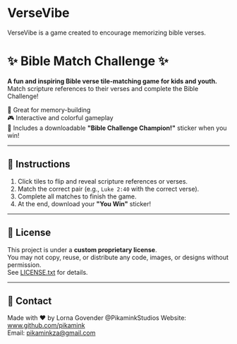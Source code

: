 # VerseVibe
VerseVibe is a game created to encourage memorizing bible verses. 
# ✨ Bible Match Challenge ✨

**A fun and inspiring Bible verse tile-matching game for kids and youth.**  
Match scripture references to their verses and complete the Bible Challenge!

🧠 Great for memory-building  
🎮 Interactive and colorful gameplay  
🌟 Includes a downloadable **"Bible Challenge Champion!"** sticker when you win!

---

## 📜 Instructions

1. Click tiles to flip and reveal scripture references or verses.
2. Match the correct pair (e.g., `Luke 2:40` with the correct verse).
3. Complete all matches to finish the game.
4. At the end, download your **"You Win"** sticker!

---

## 🚫 License

This project is under a **custom proprietary license**.  
You may not copy, reuse, or distribute any code, images, or designs without permission.  
See [LICENSE.txt](LICENSE.txt) for details.

---

## 📧 Contact

Made with ❤️ by Lorna Govender @PikaminkStudios 
Website: www.github.com/pikamink  
Email: pikaminkza@gmail.com

